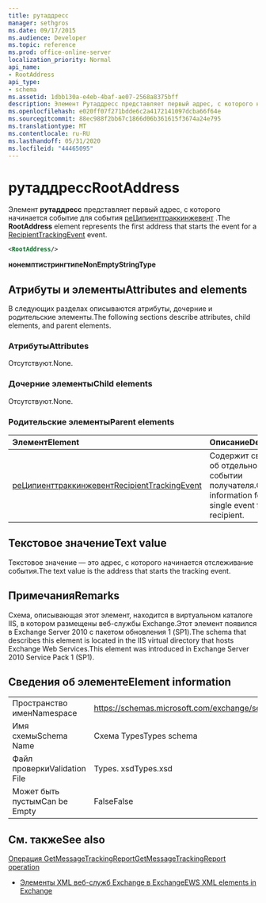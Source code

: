 ```yaml
---
title: рутаддресс
manager: sethgros
ms.date: 09/17/2015
ms.audience: Developer
ms.topic: reference
ms.prod: office-online-server
localization_priority: Normal
api_name:
- RootAddress
api_type:
- schema
ms.assetid: 1dbb130a-e4eb-4baf-ae07-2568a8375bff
description: Элемент Рутаддресс представляет первый адрес, с которого начинается событие для события РеЦипиенттраккинжевент.
ms.openlocfilehash: e020ff07f271bdde6c2a4172141097dcba66f64e
ms.sourcegitcommit: 88ec988f2bb67c1866d06b361615f3674a24e795
ms.translationtype: MT
ms.contentlocale: ru-RU
ms.lasthandoff: 05/31/2020
ms.locfileid: "44465095"
---
```

# <a name="rootaddress"></a><span data-ttu-id="f1052-103">рутаддресс</span><span class="sxs-lookup"><span data-stu-id="f1052-103">RootAddress</span></span>

<span data-ttu-id="f1052-104">Элемент **рутаддресс** представляет первый адрес, с которого начинается событие для события [реЦипиенттраккинжевент](recipienttrackingevent.md) .</span><span class="sxs-lookup"><span data-stu-id="f1052-104">The **RootAddress** element represents the first address that starts the event for a [RecipientTrackingEvent](recipienttrackingevent.md) event.</span></span> 
  
```xml
<RootAddress/>
```

 <span data-ttu-id="f1052-105">**нонемптистрингтипе**</span><span class="sxs-lookup"><span data-stu-id="f1052-105">**NonEmptyStringType**</span></span>
## <a name="attributes-and-elements"></a><span data-ttu-id="f1052-106">Атрибуты и элементы</span><span class="sxs-lookup"><span data-stu-id="f1052-106">Attributes and elements</span></span>

<span data-ttu-id="f1052-107">В следующих разделах описываются атрибуты, дочерние и родительские элементы.</span><span class="sxs-lookup"><span data-stu-id="f1052-107">The following sections describe attributes, child elements, and parent elements.</span></span>
  
### <a name="attributes"></a><span data-ttu-id="f1052-108">Атрибуты</span><span class="sxs-lookup"><span data-stu-id="f1052-108">Attributes</span></span>

<span data-ttu-id="f1052-109">Отсутствуют.</span><span class="sxs-lookup"><span data-stu-id="f1052-109">None.</span></span>
  
### <a name="child-elements"></a><span data-ttu-id="f1052-110">Дочерние элементы</span><span class="sxs-lookup"><span data-stu-id="f1052-110">Child elements</span></span>

<span data-ttu-id="f1052-111">Отсутствуют.</span><span class="sxs-lookup"><span data-stu-id="f1052-111">None.</span></span>
  
### <a name="parent-elements"></a><span data-ttu-id="f1052-112">Родительские элементы</span><span class="sxs-lookup"><span data-stu-id="f1052-112">Parent elements</span></span>

|<span data-ttu-id="f1052-113">**Элемент**</span><span class="sxs-lookup"><span data-stu-id="f1052-113">**Element**</span></span>|<span data-ttu-id="f1052-114">**Описание**</span><span class="sxs-lookup"><span data-stu-id="f1052-114">**Description**</span></span>|
|:-----|:-----|
|[<span data-ttu-id="f1052-115">реЦипиенттраккинжевент</span><span class="sxs-lookup"><span data-stu-id="f1052-115">RecipientTrackingEvent</span></span>](recipienttrackingevent.md) <br/> |<span data-ttu-id="f1052-116">Содержит сведения об отдельном событии получателя.</span><span class="sxs-lookup"><span data-stu-id="f1052-116">Contains information for a single event for a recipient.</span></span>  <br/> |
   
## <a name="text-value"></a><span data-ttu-id="f1052-117">Текстовое значение</span><span class="sxs-lookup"><span data-stu-id="f1052-117">Text value</span></span>

<span data-ttu-id="f1052-118">Текстовое значение — это адрес, с которого начинается отслеживание события.</span><span class="sxs-lookup"><span data-stu-id="f1052-118">The text value is the address that starts the tracking event.</span></span>
  
## <a name="remarks"></a><span data-ttu-id="f1052-119">Примечания</span><span class="sxs-lookup"><span data-stu-id="f1052-119">Remarks</span></span>

<span data-ttu-id="f1052-120">Схема, описывающая этот элемент, находится в виртуальном каталоге IIS, в котором размещены веб-службы Exchange.Этот элемент появился в Exchange Server 2010 с пакетом обновления 1 (SP1).</span><span class="sxs-lookup"><span data-stu-id="f1052-120">The schema that describes this element is located in the IIS virtual directory that hosts Exchange Web Services.This element was introduced in Exchange Server 2010 Service Pack 1 (SP1).</span></span>
  
## <a name="element-information"></a><span data-ttu-id="f1052-121">Сведения об элементе</span><span class="sxs-lookup"><span data-stu-id="f1052-121">Element information</span></span>

|||
|:-----|:-----|
|<span data-ttu-id="f1052-122">Пространство имен</span><span class="sxs-lookup"><span data-stu-id="f1052-122">Namespace</span></span>  <br/> |https://schemas.microsoft.com/exchange/services/2006/types  <br/> |
|<span data-ttu-id="f1052-123">Имя схемы</span><span class="sxs-lookup"><span data-stu-id="f1052-123">Schema Name</span></span>  <br/> |<span data-ttu-id="f1052-124">Схема Types</span><span class="sxs-lookup"><span data-stu-id="f1052-124">Types schema</span></span>  <br/> |
|<span data-ttu-id="f1052-125">Файл проверки</span><span class="sxs-lookup"><span data-stu-id="f1052-125">Validation File</span></span>  <br/> |<span data-ttu-id="f1052-126">Types. xsd</span><span class="sxs-lookup"><span data-stu-id="f1052-126">Types.xsd</span></span>  <br/> |
|<span data-ttu-id="f1052-127">Может быть пустым</span><span class="sxs-lookup"><span data-stu-id="f1052-127">Can be Empty</span></span>  <br/> |<span data-ttu-id="f1052-128">False</span><span class="sxs-lookup"><span data-stu-id="f1052-128">False</span></span>  <br/> |
   
## <a name="see-also"></a><span data-ttu-id="f1052-129">См. также</span><span class="sxs-lookup"><span data-stu-id="f1052-129">See also</span></span>



[<span data-ttu-id="f1052-130">Операция GetMessageTrackingReport</span><span class="sxs-lookup"><span data-stu-id="f1052-130">GetMessageTrackingReport operation</span></span>](getmessagetrackingreport-operation.md)


- [<span data-ttu-id="f1052-131">Элементы XML веб-служб Exchange в Exchange</span><span class="sxs-lookup"><span data-stu-id="f1052-131">EWS XML elements in Exchange</span></span>](ews-xml-elements-in-exchange.md)

